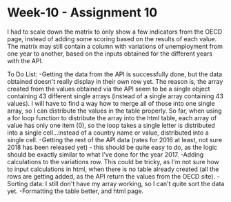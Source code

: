 # Week-10 - Assignment 10

I had to scale down the matrix to only show a few indicators from the OECD page, instead of adding some scoring based on the results of each value.
The matrix may still contain a column with variations of unemployment from one year to another, based on the inputs obtained for the different years with the API.

To Do List:
-Getting the data from the API is successfully done, but the data obtained doesn't really display in their own row yet. The reason is, the array created from the values obtained via the API seem to be a single object containing 43 different single arrays (instead of a single array containing 43 values). I will have to find a way how to merge all of those into one single array, so I can distribute the values in the table properly.
So far, when using a for loop function to distribute the array into the html table, each array of value has only one item (0), so the loop takes a single letter is distributed into a single cell...instead of a country name or value, distributed into a single cell.
-Getting the rest of the API data (rates for 2016 at least, not sure 2018 has been released yet) - this should be quite easy to do, as the logic should be exactly similar to what I've done for the year 2017.
-Adding calculations to the variations row. This could be tricky, as I'm not sure how to input calculations in html, when there is no table already created (all the rows are getting added, as the API return the values from the OECD site).
-Sorting data: I still don't have my array working, so I can't quite sort the data yet.
-Formatting the table better, and html page.
